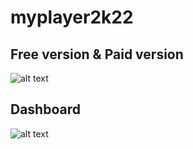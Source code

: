 # myplayer2k22

## Free version & Paid version
![alt text](https://github.com/myplayerteam/myplayer2k22/blob/main/version2.0.0.png)
## Dashboard
![alt text](https://github.com/myplayerteam/myplayer2k22/blob/main/dashboard1.png)

